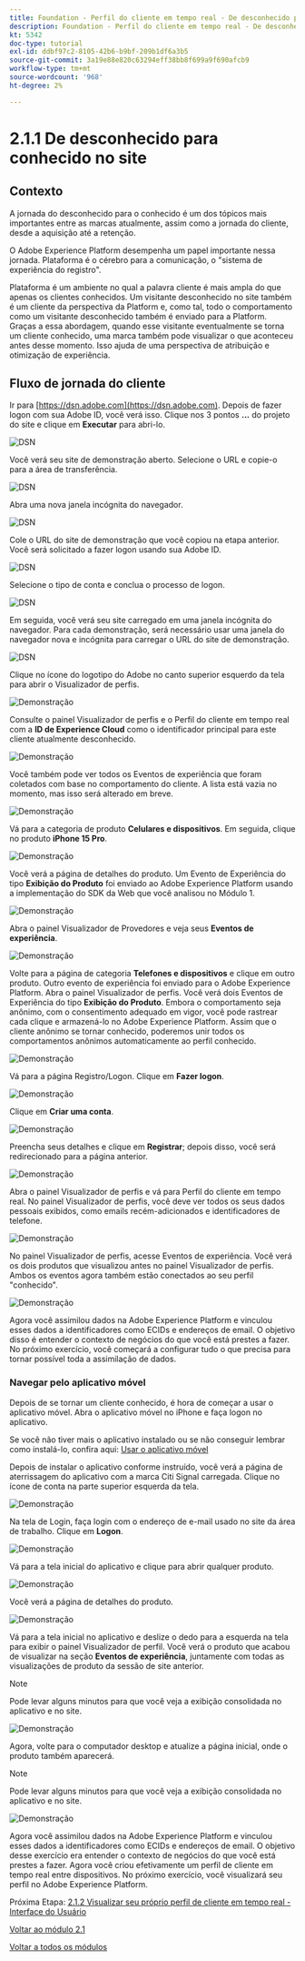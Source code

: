 ```yaml
---
title: Foundation - Perfil do cliente em tempo real - De desconhecido para conhecido no site
description: Foundation - Perfil do cliente em tempo real - De desconhecido para conhecido no site
kt: 5342
doc-type: tutorial
exl-id: ddbf97c2-8105-42b6-b9bf-209b1df6a3b5
source-git-commit: 3a19e88e820c63294eff38bb8f699a9f690afcb9
workflow-type: tm+mt
source-wordcount: '968'
ht-degree: 2%

---
```


# 2.1.1 De desconhecido para conhecido no site

## Contexto

A jornada do desconhecido para o conhecido é um dos tópicos mais importantes entre as marcas atualmente, assim como a jornada do cliente, desde a aquisição até a retenção.

O Adobe Experience Platform desempenha um papel importante nessa jornada. Plataforma é o cérebro para a comunicação, o &quot;sistema de experiência do registro&quot;.

Plataforma é um ambiente no qual a palavra cliente é mais ampla do que apenas os clientes conhecidos. Um visitante desconhecido no site também é um cliente da perspectiva da Platform e, como tal, todo o comportamento como um visitante desconhecido também é enviado para a Platform. Graças a essa abordagem, quando esse visitante eventualmente se torna um cliente conhecido, uma marca também pode visualizar o que aconteceu antes desse momento. Isso ajuda de uma perspectiva de atribuição e otimização de experiência.

## Fluxo de jornada do cliente

Ir para [https://dsn.adobe.com](https://dsn.adobe.com). Depois de fazer logon com sua Adobe ID, você verá isso. Clique nos 3 pontos **...** do projeto do site e clique em **Executar** para abri-lo.

![DSN](./../../datacollection/module1.1/images/web8.png)

Você verá seu site de demonstração aberto. Selecione o URL e copie-o para a área de transferência.

![DSN](../../gettingstarted/gettingstarted/images/web3.png)

Abra uma nova janela incógnita do navegador.

![DSN](../../gettingstarted/gettingstarted/images/web4.png)

Cole o URL do site de demonstração que você copiou na etapa anterior. Você será solicitado a fazer logon usando sua Adobe ID.

![DSN](../../gettingstarted/gettingstarted/images/web5.png)

Selecione o tipo de conta e conclua o processo de logon.

![DSN](../../gettingstarted/gettingstarted/images/web6.png)

Em seguida, você verá seu site carregado em uma janela incógnita do navegador. Para cada demonstração, será necessário usar uma janela do navegador nova e incógnita para carregar o URL do site de demonstração.

![DSN](../../gettingstarted/gettingstarted/images/web7.png)

Clique no ícone do logotipo do Adobe no canto superior esquerdo da tela para abrir o Visualizador de perfis.

![Demonstração](../../datacollection/module1.2/images/pv1.png)

Consulte o painel Visualizador de perfis e o Perfil do cliente em tempo real com a **ID de Experience Cloud** como o identificador principal para este cliente atualmente desconhecido.

![Demonstração](../../datacollection/module1.2/images/pv2.png)

Você também pode ver todos os Eventos de experiência que foram coletados com base no comportamento do cliente. A lista está vazia no momento, mas isso será alterado em breve.

![Demonstração](../../datacollection/module1.2/images/pv3.png)

Vá para a categoria de produto **Celulares e dispositivos**. Em seguida, clique no produto **iPhone 15 Pro**.

![Demonstração](../../datacollection/module1.2/images/pv4.png)

Você verá a página de detalhes do produto. Um Evento de Experiência do tipo **Exibição do Produto** foi enviado ao Adobe Experience Platform usando a implementação do SDK da Web que você analisou no Módulo 1.

![Demonstração](../../datacollection/module1.2/images/pv5.png)

Abra o painel Visualizador de Provedores e veja seus **Eventos de experiência**.

![Demonstração](../../datacollection/module1.2/images/pv6.png)

Volte para a página de categoria **Telefones e dispositivos** e clique em outro produto. Outro evento de experiência foi enviado para o Adobe Experience Platform. Abra o painel Visualizador de perfis. Você verá dois Eventos de Experiência do tipo **Exibição do Produto**. Embora o comportamento seja anônimo, com o consentimento adequado em vigor, você pode rastrear cada clique e armazená-lo no Adobe Experience Platform. Assim que o cliente anônimo se tornar conhecido, poderemos unir todos os comportamentos anônimos automaticamente ao perfil conhecido.

![Demonstração](../../datacollection/module1.2/images/pv7.png)

Vá para a página Registro/Logon. Clique em **Fazer logon**.

![Demonstração](../../datacollection/module1.2/images/pv8.png)

Clique em **Criar uma conta**.

![Demonstração](../../datacollection/module1.2/images/pv9.png)

Preencha seus detalhes e clique em **Registrar**; depois disso, você será redirecionado para a página anterior.

![Demonstração](../../datacollection/module1.2/images/pv10.png)

Abra o painel Visualizador de perfis e vá para Perfil do cliente em tempo real. No painel Visualizador de perfis, você deve ver todos os seus dados pessoais exibidos, como emails recém-adicionados e identificadores de telefone.

![Demonstração](../../datacollection/module1.2/images/pv11.png)

No painel Visualizador de perfis, acesse Eventos de experiência. Você verá os dois produtos que visualizou antes no painel Visualizador de perfis. Ambos os eventos agora também estão conectados ao seu perfil &quot;conhecido&quot;.

![Demonstração](../../datacollection/module1.2/images/pv12.png)

Agora você assimilou dados na Adobe Experience Platform e vinculou esses dados a identificadores como ECIDs e endereços de email. O objetivo disso é entender o contexto de negócios do que você está prestes a fazer. No próximo exercício, você começará a configurar tudo o que precisa para tornar possível toda a assimilação de dados.

### Navegar pelo aplicativo móvel

Depois de se tornar um cliente conhecido, é hora de começar a usar o aplicativo móvel. Abra o aplicativo móvel no iPhone e faça logon no aplicativo.

Se você não tiver mais o aplicativo instalado ou se não conseguir lembrar como instalá-lo, confira aqui: [Usar o aplicativo móvel](../../gettingstarted/gettingstarted/ex5.md)

Depois de instalar o aplicativo conforme instruído, você verá a página de aterrissagem do aplicativo com a marca Citi Signal carregada. Clique no ícone de conta na parte superior esquerda da tela.

![Demonstração](./images/app_hp1.png)

Na tela de Login, faça login com o endereço de e-mail usado no site da área de trabalho. Clique em **Logon**.

![Demonstração](./images/app_acc.png)

Vá para a tela inicial do aplicativo e clique para abrir qualquer produto.

![Demonstração](./images/app_hp.png)

Você verá a página de detalhes do produto.

![Demonstração](./images/app_galaxy.png)

Vá para a tela inicial no aplicativo e deslize o dedo para a esquerda na tela para exibir o painel Visualizador de perfil. Você verá o produto que acabou de visualizar na seção **Eventos de experiência**, juntamente com todas as visualizações de produto da sessão de site anterior.

>[!NOTE]
>
>Pode levar alguns minutos para que você veja a exibição consolidada no aplicativo e no site.

![Demonstração](./images/app_after_galaxy.png)

Agora, volte para o computador desktop e atualize a página inicial, onde o produto também aparecerá.

>[!NOTE]
>
>Pode levar alguns minutos para que você veja a exibição consolidada no aplicativo e no site.

![Demonstração](./images/web_x_aftermobile.png)

Agora você assimilou dados na Adobe Experience Platform e vinculou esses dados a identificadores como ECIDs e endereços de email. O objetivo desse exercício era entender o contexto de negócios do que você está prestes a fazer. Agora você criou efetivamente um perfil de cliente em tempo real entre dispositivos. No próximo exercício, você visualizará seu perfil no Adobe Experience Platform.

Próxima Etapa: [2.1.2 Visualizar seu próprio perfil de cliente em tempo real - Interface do Usuário](./ex2.md)

[Voltar ao módulo 2.1](./real-time-customer-profile.md)

[Voltar a todos os módulos](../../../overview.md)
